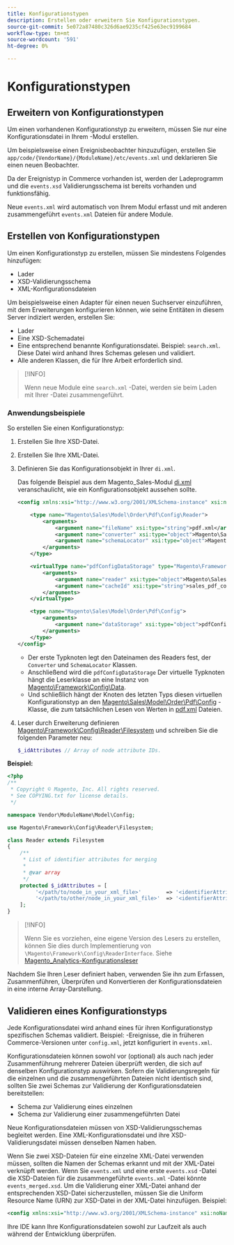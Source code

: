 ```yaml
---
title: Konfigurationstypen
description: Erstellen oder erweitern Sie Konfigurationstypen.
source-git-commit: 5e072a87480c326d6ae9235cf425e63ec9199684
workflow-type: tm+mt
source-wordcount: '591'
ht-degree: 0%

---
```



# Konfigurationstypen

## Erweitern von Konfigurationstypen

Um einen vorhandenen Konfigurationstyp zu erweitern, müssen Sie nur eine Konfigurationsdatei in Ihrem -Modul erstellen.

Um beispielsweise einen Ereignisbeobachter hinzuzufügen, erstellen Sie `app/code/{VendorName}/{ModuleName}/etc/events.xml` und deklarieren Sie einen neuen Beobachter.

Da der Ereignistyp in Commerce vorhanden ist, werden der Ladeprogramm und die `events.xsd` Validierungsschema ist bereits vorhanden und funktionsfähig.

Neue `events.xml` wird automatisch von Ihrem Modul erfasst und mit anderen zusammengeführt `events.xml` Dateien für andere Module.

## Erstellen von Konfigurationstypen

Um einen Konfigurationstyp zu erstellen, müssen Sie mindestens Folgendes hinzufügen:

- Lader
- XSD-Validierungsschema
- XML-Konfigurationsdateien

Um beispielsweise einen Adapter für einen neuen Suchserver einzuführen, mit dem Erweiterungen konfigurieren können, wie seine Entitäten in diesem Server indiziert werden, erstellen Sie:

- Lader
- Eine XSD-Schemadatei
- Eine entsprechend benannte Konfigurationsdatei. Beispiel: `search.xml`. Diese Datei wird anhand Ihres Schemas gelesen und validiert.
- Alle anderen Klassen, die für Ihre Arbeit erforderlich sind.

>[!INFO]
>
>Wenn neue Module eine `search.xml` -Datei, werden sie beim Laden mit Ihrer -Datei zusammengeführt.

### Anwendungsbeispiele

So erstellen Sie einen Konfigurationstyp:

1. Erstellen Sie Ihre XSD-Datei.
1. Erstellen Sie Ihre XML-Datei.
1. Definieren Sie das Konfigurationsobjekt in Ihrer `di.xml`.

   Das folgende Beispiel aus dem Magento_Sales-Modul [di.xml](https://github.com/magento/magento2/blob/2.4/app/code/Magento/Sales/etc/di.xml) veranschaulicht, wie ein Konfigurationsobjekt aussehen sollte.

   ```xml
   <config xmlns:xsi="http://www.w3.org/2001/XMLSchema-instance" xsi:noNamespaceSchemaLocation="urn:magento:framework:ObjectManager/etc/config.xsd">
   
       <type name="Magento\Sales\Model\Order\Pdf\Config\Reader">
           <arguments>
               <argument name="fileName" xsi:type="string">pdf.xml</argument>
               <argument name="converter" xsi:type="object">Magento\Sales\Model\Order\Pdf\Config\Converter</argument>
               <argument name="schemaLocator" xsi:type="object">Magento\Sales\Model\Order\Pdf\Config\SchemaLocator</argument>
           </arguments>
       </type>
   
       <virtualType name="pdfConfigDataStorage" type="Magento\Framework\Config\Data">
           <arguments>
               <argument name="reader" xsi:type="object">Magento\Sales\Model\Order\Pdf\Config\Reader</argument>
               <argument name="cacheId" xsi:type="string">sales_pdf_config</argument>
           </arguments>
       </virtualType>
   
       <type name="Magento\Sales\Model\Order\Pdf\Config">
           <arguments>
               <argument name="dataStorage" xsi:type="object">pdfConfigDataStorage</argument>
           </arguments>
       </type>
   </config>
   ```

   - Der erste Typknoten legt den Dateinamen des Readers fest, der `Converter` und `SchemaLocator` Klassen.
   - Anschließend wird die `pdfConfigDataStorage` Der virtuelle Typknoten hängt die Leserklasse an eine Instanz von [Magento\Framework\Config\Data](https://github.com/magento/magento2/blob/2.4/lib/internal/Magento/Framework/Config/Data.php).
   - Und schließlich hängt der Knoten des letzten Typs diesen virtuellen Konfigurationstyp an den [Magento\Sales\Model\Order\Pdf\Config](https://github.com/magento/magento2/blob/2.4/app/code/Magento/Sales/Model/Order/Pdf/Config.php) -Klasse, die zum tatsächlichen Lesen von Werten in [pdf.xml](https://github.com/magento/magento2/blob/2.4/app/code/Magento/Sales/etc/pdf.xml) Dateien.

1. Leser durch Erweiterung definieren [Magento\Framework\Config\Reader\Filesystem](https://github.com/magento/magento2/blob/2.4/lib/internal/Magento/Framework/Config/Reader/Filesystem.php) und schreiben Sie die folgenden Parameter neu:

   ```php
   $_idAttributes // Array of node attribute IDs.
   ```

**Beispiel:**

```php
<?php
/**
 * Copyright © Magento, Inc. All rights reserved.
 * See COPYING.txt for license details.
 */

namespace Vendor\ModuleName\Model\Config;

use Magento\Framework\Config\Reader\Filesystem;

class Reader extends Filesystem
{
    /**
     * List of identifier attributes for merging
     *
     * @var array
     */
    protected $_idAttributes = [
         '</path/to/node_in_your_xml_file>'        => '<identifierAttributeName>',
         '</path/to/other/node_in_your_xml_file>'  => '<identifierAttributeName>',
    ];
}
```

>[!INFO]
>
>Wenn Sie es vorziehen, eine eigene Version des Lesers zu erstellen, können Sie dies durch Implementierung von `\Magento\Framework\Config\ReaderInterface`. Siehe [Magento_Analytics-Konfigurationsleser](https://github.com/magento/magento2/blob/2.4/app/code/Magento/Analytics/ReportXml/Config/Reader.php)

Nachdem Sie Ihren Leser definiert haben, verwenden Sie ihn zum Erfassen, Zusammenführen, Überprüfen und Konvertieren der Konfigurationsdateien in eine interne Array-Darstellung.

## Validieren eines Konfigurationstyps

Jede Konfigurationsdatei wird anhand eines für ihren Konfigurationstyp spezifischen Schemas validiert. Beispiel: -Ereignisse, die in früheren Commerce-Versionen unter `config.xml`, jetzt konfiguriert in `events.xml`.

Konfigurationsdateien können sowohl vor (optional) als auch nach jeder Zusammenführung mehrerer Dateien überprüft werden, die sich auf denselben Konfigurationstyp auswirken. Sofern die Validierungsregeln für die einzelnen und die zusammengeführten Dateien nicht identisch sind, sollten Sie zwei Schemas zur Validierung der Konfigurationsdateien bereitstellen:

- Schema zur Validierung eines einzelnen
- Schema zur Validierung einer zusammengeführten Datei

Neue Konfigurationsdateien müssen von XSD-Validierungsschemas begleitet werden. Eine XML-Konfigurationsdatei und ihre XSD-Validierungsdatei müssen denselben Namen haben.

Wenn Sie zwei XSD-Dateien für eine einzelne XML-Datei verwenden müssen, sollten die Namen der Schemas erkannt und mit der XML-Datei verknüpft werden.
Wenn Sie `events.xml` und eine erste `events.xsd` -Datei die XSD-Dateien für die zusammengeführte `events.xml` -Datei könnte `events_merged.xsd`.
Um die Validierung einer XML-Datei anhand der entsprechenden XSD-Datei sicherzustellen, müssen Sie die Uniform Resource Name (URN) zur XSD-Datei in der XML-Datei hinzufügen. Beispiel:

```xml
<config xmlns:xsi="http://www.w3.org/2001/XMLSchema-instance" xsi:noNamespaceSchemaLocation="urn:magento:framework:ObjectManager:etc/config.xsd">
```

Ihre IDE kann Ihre Konfigurationsdateien sowohl zur Laufzeit als auch während der Entwicklung überprüfen.
